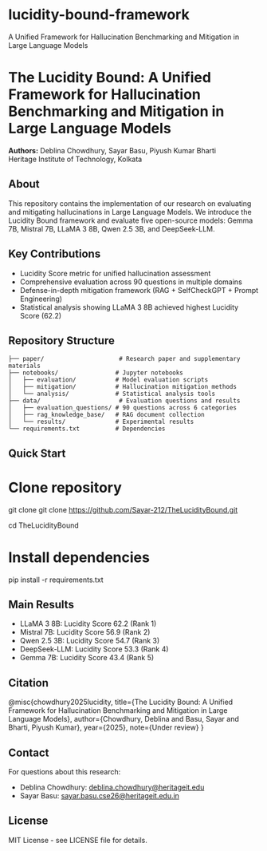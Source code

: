 # lucidity-bound-framework
A Unified Framework for Hallucination Benchmarking and Mitigation in Large Language Models
# The Lucidity Bound: A Unified Framework for Hallucination Benchmarking and Mitigation in Large Language Models

**Authors:** Deblina Chowdhury, Sayar Basu, Piyush Kumar Bharti  
Heritage Institute of Technology, Kolkata

## About

This repository contains the implementation of our research on evaluating and mitigating hallucinations in Large Language Models. We introduce the Lucidity Bound framework and evaluate five open-source models: Gemma 7B, Mistral 7B, LLaMA 3 8B, Qwen 2.5 3B, and DeepSeek-LLM.

## Key Contributions

- Lucidity Score metric for unified hallucination assessment
- Comprehensive evaluation across 90 questions in multiple domains
- Defense-in-depth mitigation framework (RAG + SelfCheckGPT + Prompt Engineering)
- Statistical analysis showing LLaMA 3 8B achieved highest Lucidity Score (62.2)

## Repository Structure
```
├── paper/                     # Research paper and supplementary materials
├── notebooks/                # Jupyter notebooks
│   ├── evaluation/           # Model evaluation scripts
│   ├── mitigation/           # Hallucination mitigation methods
│   └── analysis/             # Statistical analysis tools
├── data/                      # Evaluation questions and results
│   ├── evaluation_questions/ # 90 questions across 6 categories
│   ├── rag_knowledge_base/   # RAG document collection
│   └── results/              # Experimental results
└── requirements.txt          # Dependencies
```
## Quick Start

# Clone repository
git clone git clone https://github.com/Sayar-212/TheLucidityBound.git

cd TheLucidityBound

# Install dependencies
pip install -r requirements.txt

## Main Results

- LLaMA 3 8B: Lucidity Score 62.2 (Rank 1)
- Mistral 7B: Lucidity Score 56.9 (Rank 2)  
- Qwen 2.5 3B: Lucidity Score 54.7 (Rank 3)
- DeepSeek-LLM: Lucidity Score 53.3 (Rank 4)
- Gemma 7B: Lucidity Score 43.4 (Rank 5)

## Citation

@misc{chowdhury2025lucidity,
  title={The Lucidity Bound: A Unified Framework for Hallucination Benchmarking and Mitigation in Large Language Models},
  author={Chowdhury, Deblina and Basu, Sayar and Bharti, Piyush Kumar},
  year={2025},
  note={Under review}
}

## Contact

For questions about this research:
- Deblina Chowdhury: deblina.chowdhury@heritageit.edu
- Sayar Basu: sayar.basu.cse26@heritageit.edu.in

## License

MIT License - see LICENSE file for details.
